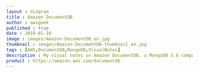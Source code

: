 ```yaml
---
layout : diagram
title : Amazon DocumentDB
author : awsgeek
published : true
date : 2019-01-10
image : images/Amazon-DocumentDB_en.jpg
thumbnail : images/Amazon-DocumentDB-thumbnail_en.jpg
tags : [AWS,DocumentDB,MongoDB,VisualNotes]
description : My visual notes on Amazon DocumentDB, a MongoDB 3.6 compatible, purpose-built, document database for your applications.
product : https://amazon.aws.com/documentdb
---
```

